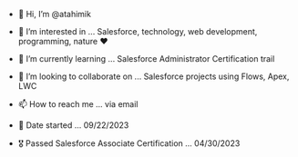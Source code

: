 - 👋 Hi, I’m @atahimik
- 👀 I’m interested in ... Salesforce, technology, web development, programming, nature ❤️
- 🌱 I’m currently learning ... Salesforce Administrator Certification trail
- 💞️ I’m looking to collaborate on ... Salesforce projects using Flows, Apex, LWC
- 📫 How to reach me ... via email
- 📅 Date started ... 09/22/2023

- 🎖️ Passed Salesforce Associate Certification ... 04/30/2023

<!---
atahimik/atahimik is a ✨ special ✨ repository because its `README.md` (this file) appears on your GitHub profile.
You can click the Preview link to take a look at your changes.
--->
